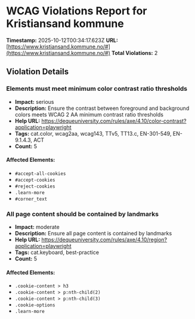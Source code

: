 # WCAG Violations Report for Kristiansand kommune

**Timestamp:** 2025-10-12T00:34:17.623Z
**URL:** [https://www.kristiansand.kommune.no/#](https://www.kristiansand.kommune.no/#)
**Total Violations:** 2

## Violation Details

### Elements must meet minimum color contrast ratio thresholds

- **Impact:** serious
- **Description:** Ensure the contrast between foreground and background colors meets WCAG 2 AA minimum contrast ratio thresholds
- **Help URL:** https://dequeuniversity.com/rules/axe/4.10/color-contrast?application=playwright
- **Tags:** cat.color, wcag2aa, wcag143, TTv5, TT13.c, EN-301-549, EN-9.1.4.3, ACT
- **Count:** 5

#### Affected Elements:

- `#accept-all-cookies`
- `#accept-cookies`
- `#reject-cookies`
- `.learn-more`
- `#corner_text`

### All page content should be contained by landmarks

- **Impact:** moderate
- **Description:** Ensure all page content is contained by landmarks
- **Help URL:** https://dequeuniversity.com/rules/axe/4.10/region?application=playwright
- **Tags:** cat.keyboard, best-practice
- **Count:** 5

#### Affected Elements:

- `.cookie-content > h3`
- `.cookie-content > p:nth-child(2)`
- `.cookie-content > p:nth-child(3)`
- `.cookie-options`
- `.learn-more`
